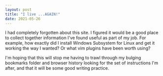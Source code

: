 ```yaml
---
layout: post
title: "I live ...AGAIN!"
date: 2021-05-26
---
```


I had completely forgotten about this site.
I figured it would be a good place to collect together information I've found useful as part of my job.
For example, how exactly did I install Windows Subsystem for Linux and get it working the way I wanted?
Or what vim plugins have been worth using?

I'm hoping that this will stop me having to trawl through my bulging bookmarks folder and browser history looking for
the set of instructions I'm after, and that it will be some good writing practice.
